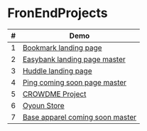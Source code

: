 # FronEndProjects


<table>
<thead>
  <th> # </th>
  <th> Demo </th>
 </thead>
 
 <tbody>
    <tr>
      <td>1</td>
      <td>
         <a href="https://ayahabeeb98.github.io/Front-end-mentor-projects/bookmark-landing-page-master" target="_blank"> 
                   Bookmark landing page
              </a>
      </td>
    </tr>
    <tr>
      <td>2</td>
      <td>
        <a href="https://ayahabeeb98.github.io/Front-end-mentor-projects/easybank-landing-page-master" target="_blank"> 
          Easybank landing page master
        </a>
      </td>
    </tr>
    <tr>
      <td>3</td>
      <td>
        <a href="https://ayahabeeb98.github.io/Front-end-mentor-projects/huddle-landing-page" target="_blank"> 
          Huddle landing page
        </a>
      </td>
    </tr>
    <tr>
      <td>4</td>
      <td>
        <a href="https://ayahabeeb98.github.io/Front-end-mentor-projects/ping-coming-soon-page-master" target="_blank"> 
          Ping coming soon page master
        </a>
      </td>
    </tr>
    <tr>
      <td>5</td>
      <td>
        <a href="https://ayahabeeb98.github.io/CROWDME/" target="_blank"> 
           CROWDME Project
        </a>
      </td>
    </tr>
    <tr>
        <td>6</td>
          <td>
            <a href="https://ayahabeeb98.github.io/OyounStoreProject/" target="_blank"> 
               Oyoun  Store
            </a>
        </td>
    </tr>
    <tr>
       <td>7</td>
          <td>
            <a href="https://ayahabeeb98.github.io/Front-end-mentor-projects/base-apparel-coming-soon-master" target="_blank">
               Base apparel coming soon master
             </a>
           </td>
    </tr>     
 </tbody>
</table>
